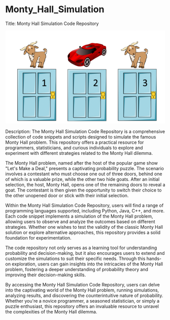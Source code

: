 # Monty_Hall_Simulation
Title: Monty Hall Simulation Code Repository

<img src=".README_images/2bd5c902.png"/>

Description: 
The Monty Hall Simulation Code Repository is a comprehensive collection of code snippets and scripts designed to simulate the famous Monty Hall problem. This repository offers a practical resource for programmers, statisticians, and curious individuals to explore and experiment with different strategies related to the Monty Hall dilemma.

The Monty Hall problem, named after the host of the popular game show "Let's Make a Deal," presents a captivating probability puzzle. The scenario involves a contestant who must choose one out of three doors, behind one of which is a valuable prize, while the other two hide goats. After an initial selection, the host, Monty Hall, opens one of the remaining doors to reveal a goat. The contestant is then given the opportunity to switch their choice to the other unopened door or stick with their initial selection.

Within the Monty Hall Simulation Code Repository, users will find a range of programming languages supported, including Python, Java, C++, and more. Each code snippet implements a simulation of the Monty Hall problem, allowing users to observe and analyze the outcomes based on different strategies. Whether one wishes to test the validity of the classic Monty Hall solution or explore alternative approaches, this repository provides a solid foundation for experimentation.

The code repository not only serves as a learning tool for understanding probability and decision-making, but it also encourages users to extend and customize the simulations to suit their specific needs. Through this hands-on exploration, users can gain insights into the intricacies of the Monty Hall problem, fostering a deeper understanding of probability theory and improving their decision-making skills.

By accessing the Monty Hall Simulation Code Repository, users can delve into the captivating world of the Monty Hall problem, running simulations, analyzing results, and discovering the counterintuitive nature of probability. Whether you're a novice programmer, a seasoned statistician, or simply a puzzle enthusiast, this repository offers an invaluable resource to unravel the complexities of the Monty Hall dilemma.

